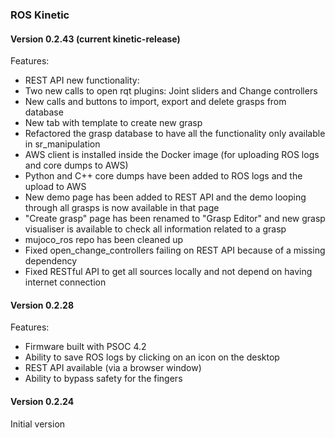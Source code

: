 ### ROS Kinetic

#### Version 0.2.43 (current kinetic-release) 

Features:

* REST API new functionality:
* Two new calls to open rqt plugins: Joint sliders and Change controllers
* New calls and buttons to import, export and delete grasps from database
* New tab with template to create new grasp
* Refactored the grasp database to have all the functionality only available in sr_manipulation
* AWS client is installed inside the Docker image (for uploading ROS logs and core dumps to AWS)
* Python and C++ core dumps have been added to ROS logs and the upload to AWS
* New demo page has been added to REST API and the demo looping through all grasps is now available in that page
* "Create grasp" page has been renamed to "Grasp Editor" and new grasp visualiser is available to check all information related to a grasp
* mujoco_ros repo has been cleaned up
* Fixed open_change_controllers failing on REST API because of a missing dependency
* Fixed RESTful API to get all sources locally and not depend on having internet connection

#### Version 0.2.28

Features:

* Firmware built with PSOC 4.2
* Ability to save ROS logs by clicking on an icon on the desktop
* REST API available (via a browser window)
* Ability to bypass safety for the fingers

#### Version 0.2.24

Initial version
